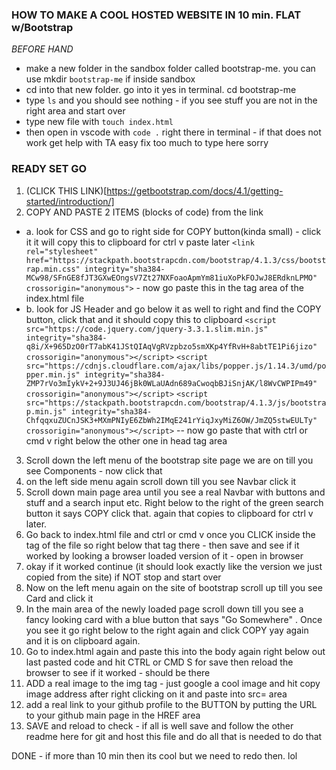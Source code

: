 ### HOW TO MAKE A COOL HOSTED WEBSITE IN 10 min. FLAT w/Bootstrap

*BEFORE HAND* 
- make a new folder in the sandbox folder called  bootstrap-me. you can use mkdir `bootstrap-me` if inside sandbox
- cd into that new folder. go into it yes in terminal. cd bootstrap-me
- type `ls` and you should see nothing - if you see stuff you are not in the right area and start over
- type new file with `touch index.html`
- then open in vscode with `code .` right there in terminal - if that does not work get help with TA easy fix too much to type here sorry

### READY SET GO

1. (CLICK THIS LINK)[https://getbootstrap.com/docs/4.1/getting-started/introduction/]
2. COPY AND PASTE 2 ITEMS (blocks of code) from the link
  - a. look for CSS and go to right side for COPY button(kinda small) - click it it will copy this to clipboard for ctrl v paste later `<link rel="stylesheet" href="https://stackpath.bootstrapcdn.com/bootstrap/4.1.3/css/bootstrap.min.css" integrity="sha384-MCw98/SFnGE8fJT3GXwEOngsV7Zt27NXFoaoApmYm81iuXoPkFOJwJ8ERdknLPMO" crossorigin="anonymous">` - now go paste this in the <head> tag area of the index.html file
  - b. look for JS Header and go below it as well to right and find the COPY button, click that and it should copy this to clipboard `<script src="https://code.jquery.com/jquery-3.3.1.slim.min.js" integrity="sha384-q8i/X+965DzO0rT7abK41JStQIAqVgRVzpbzo5smXKp4YfRvH+8abtTE1Pi6jizo" crossorigin="anonymous"></script>`
`<script src="https://cdnjs.cloudflare.com/ajax/libs/popper.js/1.14.3/umd/popper.min.js" integrity="sha384-ZMP7rVo3mIykV+2+9J3UJ46jBk0WLaUAdn689aCwoqbBJiSnjAK/l8WvCWPIPm49" crossorigin="anonymous"></script>`
`<script src="https://stackpath.bootstrapcdn.com/bootstrap/4.1.3/js/bootstrap.min.js" integrity="sha384-ChfqqxuZUCnJSK3+MXmPNIyE6ZbWh2IMqE241rYiqJxyMiZ6OW/JmZQ5stwEULTy" crossorigin="anonymous"></script>` -- now go paste that with ctrl or cmd v right below the other one in head tag area
  
  3. Scroll down the left menu of the bootstrap site page we are on till you see Components - now click that
  4. on the left side menu again scroll down till you see Navbar click it 
  5. Scroll down main page area until you see a real Navbar with buttons and stuff and a search input etc.  Right below to the right of the green search button it says COPY click that. again that copies to clipboard for ctrl v later.
  6. Go back to index.html file and ctrl or cmd v once you CLICK inside the <body> tag of the file so right below that tag there - then save and see if it worked by looking a browser loaded version of it - open in browser
  7. okay if it worked continue (it should look exactly like the version we just copied from the site) if NOT stop and start over
  8. Now on the left menu again on the site of bootstrap scroll up till you see Card and click it 
  9. In the main area of the newly loaded page scroll down till you see a fancy looking card with a blue button that says "Go Somewhere" . Once you see it go right below to the right again and click COPY yay again and it is on clipboard again.
  10. Go to index.html again and paste this into the body again right below out last pasted code and hit CTRL or CMD S for save then reload the browser to see if it worked - should be there
  11. ADD a real image to the img tag - just google a cool image and hit copy image address after right clicking on it and paste into src= area
  12. add a real link to your github profile to the BUTTON by putting the URL to your github main page in the HREF area
  13. SAVE and reload to check - if all is well save and follow the other readme here for git and host this file and do all that is needed to do that 
  
  DONE - if more than 10 min then its cool but we need to redo then. lol
  
